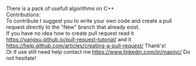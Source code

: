 There is a pack of usefull algorithms on C++           
Contributions:  
To contribute I suggest you to write your own code and create a pull request directly to the "New" branch that already exist.              
If you have no idea how to create pull request read it       https://yangsu.github.io/pull-request-tutorial/     and it         https://help.github.com/articles/creating-a-pull-request/
Thank's!                                  
Or if use still need help contact me  https://www.linkedin.com/in/mapinc/                    Do not hesitate!
